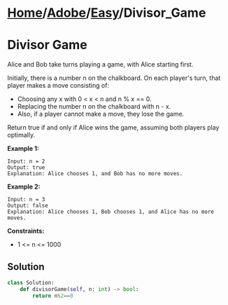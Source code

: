 # [Home](./../..)/[Adobe](./..)/[Easy](./)/Divisor_Game
<h1>Divisor Game</h1>

<p>
Alice and Bob take turns playing a game, with Alice starting first.

Initially, there is a number n on the chalkboard. On each player's turn, that player makes a move consisting of:
</p>

- Choosing any x with 0 < x < n and n % x == 0.
- Replacing the number n on the chalkboard with n - x.
- Also, if a player cannot make a move, they lose the game.

<p>
Return true if and only if Alice wins the game, assuming both players play optimally.
</p>

<b>Example 1:</b>

    Input: n = 2
    Output: true
    Explanation: Alice chooses 1, and Bob has no more moves.
    
<b>Example 2:</b>

    Input: n = 3
    Output: false
    Explanation: Alice chooses 1, Bob chooses 1, and Alice has no more moves.

<b>Constraints:</b>

- 1 <= n <= 1000

<h2>Solution</h2>

```python
class Solution:
    def divisorGame(self, n: int) -> bool:
        return n%2==0
```
